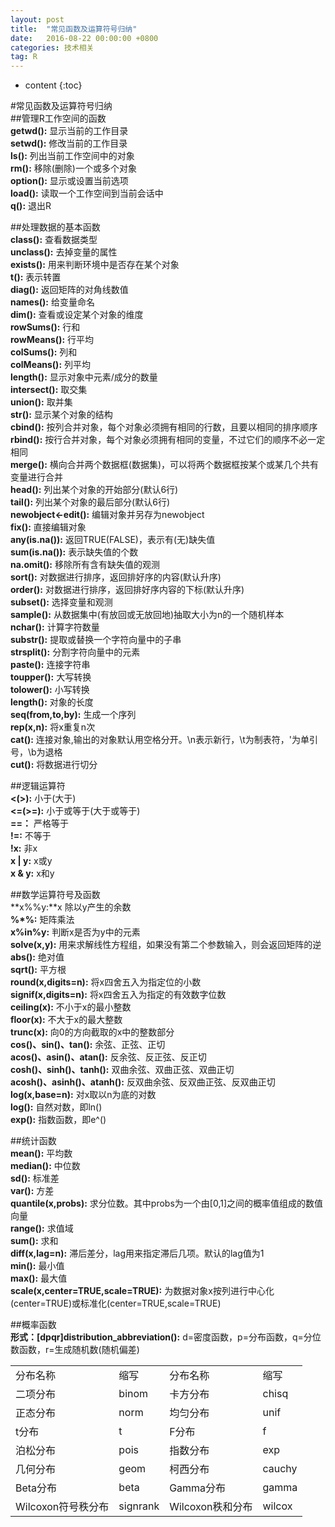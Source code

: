 ```yaml
---
layout: post
title:  "常见函数及运算符号归纳"
date:   2016-08-22 00:00:00 +0800
categories: 技术相关
tag: R
---
```


* content
{:toc}



#常见函数及运算符号归纳  
##管理R工作空间的函数  
**getwd():** 显示当前的工作目录  
**setwd():** 修改当前的工作目录  
**ls():** 列出当前工作空间中的对象  
**rm():** 移除(删除)一个或多个对象  
**option():** 显示或设置当前选项  
**load():** 读取一个工作空间到当前会话中  
**q():** 退出R  

##处理数据的基本函数  
**class():** 查看数据类型  
**unclass():** 去掉变量的属性  
**exists():** 用来判断环境中是否存在某个对象  
**t():** 表示转置  
**diag():** 返回矩阵的对角线数值  
**names():** 给变量命名  
**dim():** 查看或设定某个对象的维度  
**rowSums():** 行和  
**rowMeans():** 行平均  
**colSums():** 列和  
**colMeans():** 列平均  
**length():** 显示对象中元素/成分的数量  
**intersect():** 取交集  
**union():** 取并集  
**str():** 显示某个对象的结构  
**cbind():** 按列合并对象，每个对象必须拥有相同的行数，且要以相同的排序顺序  
**rbind():** 按行合并对象，每个对象必须拥有相同的变量，不过它们的顺序不必一定相同  
**merge():** 横向合并两个数据框(数据集)，可以将两个数据框按某个或某几个共有变量进行合并  
**head():** 列出某个对象的开始部分(默认6行)  
**tail():** 列出某个对象的最后部分(默认6行)  
**newobject<-edit():** 编辑对象并另存为newobject  
**fix():** 直接编辑对象  
**any(is.na()):** 返回TRUE(FALSE)，表示有(无)缺失值  
**sum(is.na()):** 表示缺失值的个数  
**na.omit():** 移除所有含有缺失值的观测  
**sort():** 对数据进行排序，返回排好序的内容(默认升序)  
**order():** 对数据进行排序，返回排好序内容的下标(默认升序)  
**subset():** 选择变量和观测  
**sample():** 从数据集中(有放回或无放回地)抽取大小为n的一个随机样本  
**nchar():** 计算字符数量  
**substr():** 提取或替换一个字符向量中的子串  
**strsplit():** 分割字符向量中的元素  
**paste():** 连接字符串  
**toupper():** 大写转换  
**tolower():** 小写转换  
**length():** 对象的长度  
**seq(from,to,by):** 生成一个序列  
**rep(x,n):** 将x重复n次  
**cat():** 连接对象,输出的对象默认用空格分开。\n表示新行，\t为制表符，\'为单引号，\b为退格  
**cut():** 将数据进行切分

##逻辑运算符  
**<(>):** 小于(大于)  
**<=(>=):** 小于或等于(大于或等于)  
**==：** 严格等于  
**!=:** 不等于  
**!x:** 非x  
**x | y:** x或y  
**x & y:** x和y  

##数学运算符号及函数  
**x%%y:**x 除以y产生的余数  
**%\*%:** 矩阵乘法  
**x%in%y:** 判断x是否为y中的元素  
**solve(x,y):** 用来求解线性方程组，如果没有第二个参数输入，则会返回矩阵的逆
**abs():** 绝对值  
**sqrt():** 平方根  
**round(x,digits=n):** 将x四舍五入为指定位的小数  
**signif(x,digits=n):** 将x四舍五入为指定的有效数字位数  
**ceiling(x):** 不小于x的最小整数  
**floor(x):** 不大于x的最大整数  
**trunc(x):** 向0的方向截取的x中的整数部分  
**cos()、sin()、tan():** 余弦、正弦、正切  
**acos()、asin()、atan():** 反余弦、反正弦、反正切  
**cosh()、sinh()、tanh():** 双曲余弦、双曲正弦、双曲正切  
**acosh()、asinh()、atanh():** 反双曲余弦、反双曲正弦、反双曲正切  
**log(x,base=n):** 对x取以n为底的对数  
**log():** 自然对数，即ln()  
**exp():** 指数函数，即e^()  

##统计函数  
**mean():** 平均数  
**median():** 中位数  
**sd():** 标准差  
**var():** 方差  
**quantile(x,probs):** 求分位数。其中probs为一个由[0,1]之间的概率值组成的数值向量  
**range():** 求值域  
**sum():** 求和  
**diff(x,lag=n):** 滞后差分，lag用来指定滞后几项。默认的lag值为1  
**min():** 最小值  
**max():** 最大值  
**scale(x,center=TRUE,scale=TRUE):** 为数据对象x按列进行中心化(center=TRUE)或标准化(center=TRUE,scale=TRUE)  

##概率函数  
**形式：[dpqr]distribution_abbreviation():** d=密度函数，p=分布函数，q=分位数函数，r=生成随机数(随机偏差)  

<table class="table table-bordered table-striped table-condensed">
   <tr>
      <td>分布名称</td>
      <td>缩写</td>
      <td>分布名称</td>
      <td>缩写</td>
   </tr>
   <tr>
      <td>二项分布</td>
      <td>binom</td>
      <td>卡方分布</td>
      <td>chisq</td>
   </tr>
   <tr>
      <td>正态分布</td>
      <td>norm</td>
      <td>均匀分布</td>
      <td>unif</td>
   </tr>
   <tr>
      <td>t分布</td>
      <td>t</td>
      <td>F分布</td>
      <td>f</td>
   </tr>
   <tr>
      <td>泊松分布</td>
      <td>pois</td>
      <td>指数分布</td>
      <td>exp</td>
   </tr>
   <tr>
      <td>几何分布</td>
      <td>geom</td>
      <td>柯西分布</td>
      <td>cauchy</td>
   </tr>
   <tr>
      <td>Beta分布</td>
      <td>beta</td>
      <td>Gamma分布</td>
      <td>gamma</td>
   </tr>
   <tr>
      <td>Wilcoxon符号秩分布</td>
      <td>signrank</td>
      <td>Wilcoxon秩和分布</td>
      <td>wilcox</td>
   </tr>
</table>  